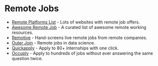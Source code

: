 # Remote Jobs

  - [Remote Platforms List](https://docs.google.com/spreadsheets/d/1JfNAbUX_lN9K3MCNHO15GJtJ5qpk7H9Cl3xTBwv2FR8/htmlview) - Lots of websites with remote job offers.
  - [Awesome Remote Job](https://github.com/lukasz-madon/awesome-remote-job) - A curated list of awesome remote working resources.
  - [Remotive](https://remotive.io/) - Hand-screens live remote jobs from remote companies.
  - [Outer Join](https://outerjoin.us/) - Remote jobs in data science.
  - [Quickapply](https://quickapply.io/) - Apply to 80+ internships with one click.
  - [Occuply](https://occuply.io/) - Apply to hundreds of jobs without ever answering the same question twice.
